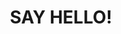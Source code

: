 ---
title : "SAY HELLO!"
bg_image: "images/backgrounds/contact-us-bg.jpg"
form_action: "/twilio-hello" # works with https://formspree
name: "Name"
email: "Email"
message: "Message"
submit: "Submit"


# custom style
custom_class: "" 
custom_attributes: "" 
custom_css: ""
---